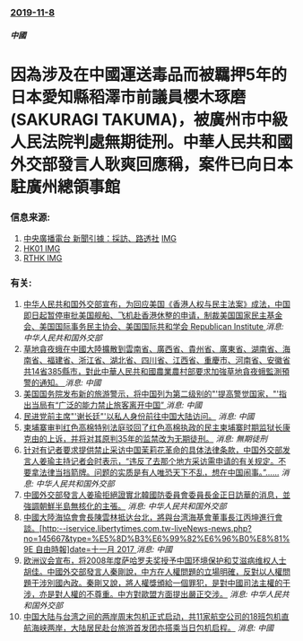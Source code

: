 ### [2019-11-8](/news/2019/11/8/index.md)

##### 中國
#  因為涉及在中國運送毒品而被羈押5年的日本愛知縣稻澤市前議員櫻木琢磨(SAKURAGI TAKUMA)，被廣州市中級人民法院判處無期徒刑。中華人民共和國外交部發言人耿爽回應稱，案件已向日本駐廣州總領事館 




### 信息来源:

1. [ 中央廣播電台 新聞引據：採訪、路透社](https://www.rti.org.tw/news/view/id/2040773) [IMG](https://static.rti.org.tw/assets/thumbnails/2019/11/08/13a2eb5ef4bbb9fa1806ffaec0efc63a.jpg)
2. [HK01 ](https://www.hk01.com/%E5%8D%B3%E6%99%82%E4%B8%AD%E5%9C%8B/396078/%E6%97%A5%E6%9C%AC%E5%89%8D%E5%B8%82%E8%AD%B0%E5%93%A1%E6%B6%89%E5%9C%A8%E8%8F%AF%E9%81%8B%E6%AF%92%E8%A2%AB%E5%88%A4%E7%84%A1%E6%9C%9F%E5%BE%92%E5%88%91-%E5%A4%96%E4%BA%A4%E9%83%A8-%E5%B7%B2%E5%90%91%E6%97%A5%E9%A0%98%E9%A4%A8%E9%80%9A%E5%A0%B1) [IMG](https://cdn.hk01.com/di/media/images/cis/5dc4f72623ab170deb4152f4.jpg/iNi-nvFUKM3B5rxiVgT3ta5BXjU3C3asupQb2bqUG9k?v=w1280r16_9)
3. [RTHK  ](https://news.rthk.hk/rthk/ch/component/k2/1490806-20191108.htm) [IMG](https://newsstatic.rthk.hk/images/mfile_1490806_2_L_20191108163025.jpg)

### 有关:

1. [ 中华人民共和国外交部宣布，为回应美国《香港人权与民主法案》成法，中国即日起暂停审批美国舰船、飞机赴香港休整的申请，制裁美国国家民主基金会、美国国际事务民主协会、美国国际共和学会 Republican Institute ](/zh/news/2019/12/2/中华人民共和国外交部宣布-为回应美国-香港人权与民主法案-成法-中国即日起暂停审批美国舰船-飞机赴香港休整的申请-制裁.md) _消息: 中华人民共和国外交部_
2. [草地貪夜蛾在中國大陸擴散到雲南省、廣西省、貴州省、廣東省、湖南省、海南省、福建省、浙江省、湖北省、四川省、江西省、重慶市、河南省、安徽省共14省385縣市，對此中華人民共和國農業農村部要求加強草地貪夜蛾監測預警的通知。 ](/zh/news/2019/05/21/草地貪夜蛾在中國大陸擴散到雲南省-廣西省-貴州省-廣東省-湖南省-海南省-福建省-浙江省-湖北省-四川省-江西省-重慶市.md) _消息: 中國_
3. [美国国务院发布新的旅游警示，将中国列为第二级别的"'提高警觉国家，"'指出当局有“广泛的能力禁止旅客离开中国” ](/zh/news/2018/01/10/美国国务院发布新的旅游警示-将中国列为第二级别的-提高警觉国家-指出当局有-广泛的能力禁止旅客离开中国.md) _消息: 中國_
4. [ 民进党前主席"'谢长廷"'以私人身份前往中国大陆访问。](/zh/news/2012/10/4/民进党前主席-谢长廷-以私人身份前往中国大陆访问.md) _消息: 中國_
5. [ 柬埔寨审判红色高棉特别法庭驳回了红色高棉执政的民主柬埔寨时期监狱长康克由的上诉，并将对其原判35年的监禁改为无期徒刑。](/zh/news/2012/02/3/柬埔寨审判红色高棉特别法庭驳回了红色高棉执政的民主柬埔寨时期监狱长康克由的上诉-并将对其原判35年的监禁改为无期徒刑.md) _消息: 無期徒刑_
6. [针对有记者要求提供禁止采访中国茉莉花革命的具体法律条款，中国外交部发言人姜瑜主持记者会时表示，“违反了去那个地方采访需申请的有关规定。不要拿法律当挡箭牌。问题的实质是有人唯恐天下不乱，想在中国闹事。”……](/zh/news/2011/03/3/针对有记者要求提供禁止采访中国茉莉花革命的具体法律条款-中国外交部发言人姜瑜主持记者会时表示-违反了去那个地方采访需申.md) _消息: 中华人民共和国外交部_
7. [ 中國外交部發言人姜瑜拒絕證實北韓國防委員會委員長金正日訪華的消息，並強調朝鮮半島無核化的主張。](/zh/news/2010/05/4/中國外交部發言人姜瑜拒絕證實北韓國防委員會委員長金正日訪華的消息-並強調朝鮮半島無核化的主張.md) _消息: 中华人民共和国外交部_
8. [中國大陸海協會會長陳雲林抵达台北，將與台湾海基會董事長江丙坤進行會談。[http:--iservice.libertytimes.com.tw-liveNews-news.php?no=145667&type=%E5%8D%B3%E6%99%82%E6%96%B0%E8%81%9E 自由時報]date=十一月 2017 ](/zh/news/2008/11/3/中國大陸海協會會長陳雲林抵达台北-將與台湾海基會董事長江丙坤進行會談-http-iservicelibertyt.md) _消息: 中國_
9. [欧洲议会宣布，将2008年度萨哈罗夫奖授予中国环境保护和艾滋病维权人士胡佳。中國外交部發言人秦剛說，中方在人權問題的立場明確，反對以人權問題干涉別國內政。秦剛又說，將人權獎頒給一個罪犯，是對中國司法主權的干涉，亦是對人權的不尊重。中方對歐盟方面提出嚴正交涉。](/zh/news/2008/10/23/欧洲议会宣布-将2008年度萨哈罗夫奖授予中国环境保护和艾滋病维权人士胡佳-中國外交部發言人秦剛說-中方在人權問題的立場.md) _消息: 中华人民共和国外交部_
10. [中国大陆与台湾之间的两岸周末包机正式启动，共11家航空公司的18班包机直航海峡两岸，大陆居民赴台旅游首发团亦搭乘当日包机启程。](/zh/news/2008/07/4/中国大陆与台湾之间的两岸周末包机正式启动-共11家航空公司的18班包机直航海峡两岸-大陆居民赴台旅游首发团亦搭乘当日包机.md) _消息: 中國_
